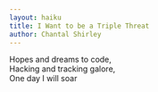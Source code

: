 ```yaml
---
layout: haiku
title: I Want to be a Triple Threat
author: Chantal Shirley
---
```


Hopes and dreams to code,<br>
Hacking and tracking galore,<br>
One day I will soar<br>
